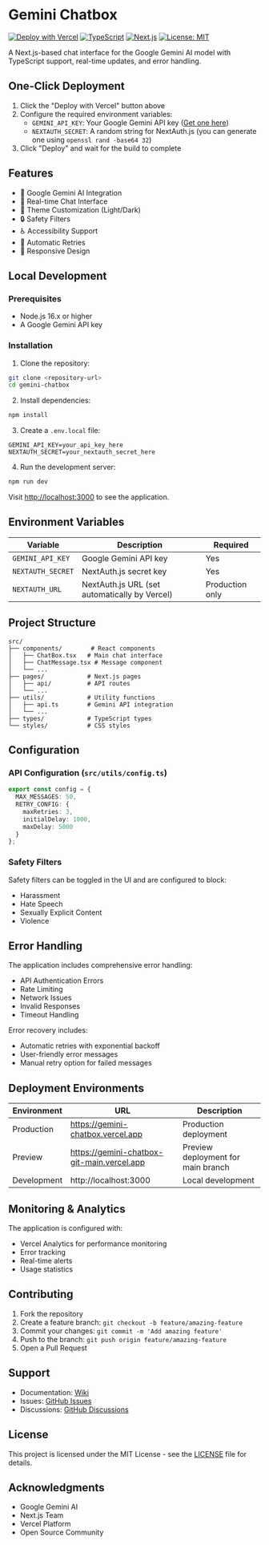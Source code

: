 # Gemini Chatbox

[![Deploy with Vercel](https://vercel.com/button)](https://vercel.com/new/clone?repository-url=https%3A%2F%2Fgithub.com%2Fyour-username%2Fgemini-chatbox&env=GEMINI_API_KEY,NEXTAUTH_SECRET&envDescription=API%20keys%20required%20for%20the%20application&envLink=https%3A%2F%2Fgithub.com%2Fyour-username%2Fgemini-chatbox%23environment-variables&project-name=gemini-chatbox&repository-name=gemini-chatbox&demo-title=Gemini%20Chatbox&demo-description=AI%20Chat%20Interface%20powered%20by%20Google%20Gemini&demo-url=https%3A%2F%2Fgemini-chatbox.vercel.app&demo-image=https%3A%2F%2Fgemini-chatbox.vercel.app%2Fdemo.png)
[![TypeScript](https://img.shields.io/badge/TypeScript-5.3.3-blue.svg)](https://www.typescriptlang.org/)
[![Next.js](https://img.shields.io/badge/Next.js-14.2.22-black.svg)](https://nextjs.org/)
[![License: MIT](https://img.shields.io/badge/License-MIT-yellow.svg)](https://opensource.org/licenses/MIT)

A Next.js-based chat interface for the Google Gemini AI model with TypeScript support, real-time updates, and error handling.

## One-Click Deployment

1. Click the "Deploy with Vercel" button above
2. Configure the required environment variables:
   - `GEMINI_API_KEY`: Your Google Gemini API key ([Get one here](https://makersuite.google.com/app/apikey))
   - `NEXTAUTH_SECRET`: A random string for NextAuth.js (you can generate one using `openssl rand -base64 32`)
3. Click "Deploy" and wait for the build to complete

## Features

- 🤖 Google Gemini AI Integration
- 💬 Real-time Chat Interface
- 🎨 Theme Customization (Light/Dark)
- 🔒 Safety Filters
- ♿ Accessibility Support
- 🔄 Automatic Retries
- 📱 Responsive Design

## Local Development

### Prerequisites

- Node.js 16.x or higher
- A Google Gemini API key

### Installation

1. Clone the repository:
```bash
git clone <repository-url>
cd gemini-chatbox
```

2. Install dependencies:
```bash
npm install
```

3. Create a `.env.local` file:
```env
GEMINI_API_KEY=your_api_key_here
NEXTAUTH_SECRET=your_nextauth_secret_here
```

4. Run the development server:
```bash
npm run dev
```

Visit [http://localhost:3000](http://localhost:3000) to see the application.

## Environment Variables

| Variable | Description | Required |
|----------|-------------|----------|
| `GEMINI_API_KEY` | Google Gemini API key | Yes |
| `NEXTAUTH_SECRET` | NextAuth.js secret key | Yes |
| `NEXTAUTH_URL` | NextAuth.js URL (set automatically by Vercel) | Production only |

## Project Structure

```
src/
├── components/        # React components
│   ├── ChatBox.tsx   # Main chat interface
│   ├── ChatMessage.tsx # Message component
│   └── ...
├── pages/            # Next.js pages
│   ├── api/          # API routes
│   └── ...
├── utils/            # Utility functions
│   ├── api.ts        # Gemini API integration
│   └── ...
├── types/            # TypeScript types
└── styles/           # CSS styles
```

## Configuration

### API Configuration (`src/utils/config.ts`)

```typescript
export const config = {
  MAX_MESSAGES: 50,
  RETRY_CONFIG: {
    maxRetries: 3,
    initialDelay: 1000,
    maxDelay: 5000
  }
};
```

### Safety Filters

Safety filters can be toggled in the UI and are configured to block:
- Harassment
- Hate Speech
- Sexually Explicit Content
- Violence

## Error Handling

The application includes comprehensive error handling:
- API Authentication Errors
- Rate Limiting
- Network Issues
- Invalid Responses
- Timeout Handling

Error recovery includes:
- Automatic retries with exponential backoff
- User-friendly error messages
- Manual retry option for failed messages

## Deployment Environments

| Environment | URL | Description |
|-------------|-----|-------------|
| Production | https://gemini-chatbox.vercel.app | Production deployment |
| Preview | https://gemini-chatbox-git-main.vercel.app | Preview deployment for main branch |
| Development | http://localhost:3000 | Local development |

## Monitoring & Analytics

The application is configured with:
- Vercel Analytics for performance monitoring
- Error tracking
- Real-time alerts
- Usage statistics

## Contributing

1. Fork the repository
2. Create a feature branch: `git checkout -b feature/amazing-feature`
3. Commit your changes: `git commit -m 'Add amazing feature'`
4. Push to the branch: `git push origin feature/amazing-feature`
5. Open a Pull Request

## Support

- Documentation: [Wiki](https://github.com/your-username/gemini-chatbox/wiki)
- Issues: [GitHub Issues](https://github.com/your-username/gemini-chatbox/issues)
- Discussions: [GitHub Discussions](https://github.com/your-username/gemini-chatbox/discussions)

## License

This project is licensed under the MIT License - see the [LICENSE](LICENSE) file for details.

## Acknowledgments

- Google Gemini AI
- Next.js Team
- Vercel Platform
- Open Source Community
